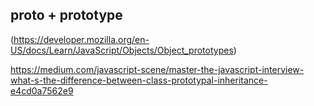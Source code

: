 
##  __proto__ + prototype
(https://developer.mozilla.org/en-US/docs/Learn/JavaScript/Objects/Object_prototypes)

https://medium.com/javascript-scene/master-the-javascript-interview-what-s-the-difference-between-class-prototypal-inheritance-e4cd0a7562e9